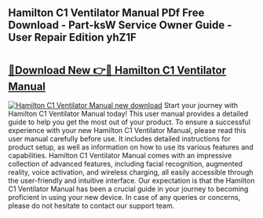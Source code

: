 ## Hamilton C1 Ventilator Manual PDf Free Download - Part-ksW Service Owner Guide - User Repair Edition yhZ1F

# <h2><a href="http://bc3868.oget.top/?id=Hamilton+C1+Ventilator+Manual">🔗Download New 👉🔴 Hamilton C1 Ventilator Manual</a></h2>

[![Hamilton C1 Ventilator Manual new download](https://i.imgur.com/5g1atiW.png)](http://bc3868.oget.top/?id=Hamilton+C1+Ventilator+Manual)
Start your journey with Hamilton C1 Ventilator Manual today! This user manual provides a detailed guide to help you get the most out of your product. To ensure a successful experience with your new Hamilton C1 Ventilator Manual, please read this user manual carefully before use. It includes detailed instructions for product setup, as well as information on how to use its various features and capabilities. Hamilton C1 Ventilator Manual comes with an impressive collection of advanced features, including facial recognition, augmented reality, voice activation, and wireless charging, all easily accessible through the user-friendly and intuitive interface. Our expectation is that the Hamilton C1 Ventilator Manual has been a crucial guide in your journey to becoming proficient in using your new device. In case of any queries or concerns, please do not hesitate to contact our support team.
